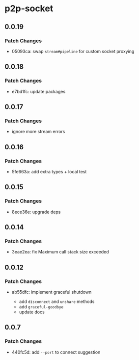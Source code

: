 # p2p-socket

## 0.0.19

### Patch Changes

- 05093ca: swap `stream#pipeline` for custom socket proxying

## 0.0.18

### Patch Changes

- e7bd1fc: update packages

## 0.0.17

### Patch Changes

- ignore more stream errors

## 0.0.16

### Patch Changes

- 5fe663a: add extra types + local test

## 0.0.15

### Patch Changes

- 8ece36e: upgrade deps

## 0.0.14

### Patch Changes

- 3eae2ea: fix Maximum call stack size exceeded

## 0.0.12

### Patch Changes

- ab55dfc: implement graceful shutdown

  - add `disconnect` and `unshare` methods
  - add `graceful-goodbye`
  - update docs

## 0.0.7

### Patch Changes

- 440fc5d: add `--port` to connect suggestion
